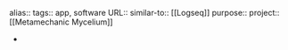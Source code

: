 alias:: 
tags:: app, software
URL::
similar-to:: [[Logseq]] 
purpose::
project:: [[Metamechanic Mycelium]]

-